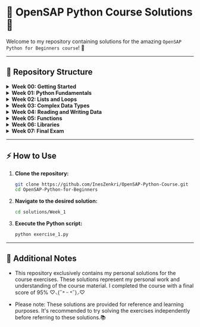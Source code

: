 # 🌟 OpenSAP Python Course Solutions 🚀

Welcome to my repository containing solutions for the amazing `OpenSAP Python for Beginners course`! 🎉
- - - 

## 📁 Repository Structure

<details>
  <summary><b>Week 00: Getting Started</b></summary>
  <ul>
     <li><a href="./solutions/Week00/exercise_1.py">exercise_01.py</a></li>
  </ul>
</details>

<details>
  <summary><b>Week 01: Python Fundamentals</b></summary>
  <ul>
    <li><a href="./solutions/Week01/exercise_01.py">exercise_01.py</a></li>
    <li><a href="./solutions/Week01/exercise_02.py">exercise_02.py</a></li>
    <li><a href="./solutions/Week01/exercise_03.py">exercise_03.py</a></li>
    <li><a href="solutions/Week01/bonus.py">bonus.py</a></li>
  </ul>
</details>

<details>
  <summary><b>Week 02: Lists and Loops</b></summary>
  <ul>
    <li><a href="./solutions/Week02/exercise_01.py">exercise_01.py</a></li>
    <li><a href="./solutions/Week02/exercise_02.py">exercise_02.py</a></li>
    <li><a href="./solutions/Week02/exercise_03.py">exercise_03.py</a></li>
    <li><a href="./solutions/Week02/exercise_04.py">exercise_04.py</a></li>
    <li><a href="./solutions/Week02/bonus.py">bonus.py</a></li>
  </ul>
</details>

<details>
  <summary><b>Week 03: Complex Data Types</b></summary>
  <ul>
    <li><a href="./solutions/Week03/exercise_01.py">exercise_01.py</a></li>
    <li><a href="./solutions/Week03/exercise_02.py">exercise_02.py</a></li>
    <li><a href="./solutions/Week03/exercise_03.py">exercise_03.py</a></li>
    <li><a href="./solutions/Week03/bonus.py">bonus.py</a></li>
  </ul>
</details>

<details>
  <summary><b>Week 04: Reading and Writing Data</b></summary>
  <ul>
    <li><a href="./solutions/Week04/exercise_01.py">exercise_01.py</a></li>
    <li><a href="./solutions/Week04/exercise_02.py">exercise_02.py</a></li>
    <li><a href="./solutions/Week04/exercise_03.py">exercise_03.py</a></li>
    <li><a href="./solutions/Week04/exercise_04.py">exercise_04.py</a></li>
    <li><a href="./solutions/Week04/bonus.py">bonus.py</a></li>
  </ul>
</details>

<details>
  <summary><b>Week 05: Functions</b></summary>
  <ul>
    <li><a href="./solutions/Week05/exercise_01.py">exercise_01.py</a></li>
    <li><a href="./solutions/Week05/exercise_02.py">exercise_02.py</a></li>
    <li><a href="./solutions/Week05/exercise_03.py">exercise_03.py</a></li>
    <li><a href="./solutions/Week05/exercise_04.py">exercise_04.py</a></li>
    <li><a href="./solutions/Week05/bonus.py">bonus.py</a></li>
  </ul>
</details>

<details>
  <summary><b>Week 06: Libraries</b></summary>
  <ul>
    <li><a href="./solutions/Week06/exercise_01.py">exercise_01.py</a></li>
    <li><a href="./solutions/Week06/exercise_02.py">exercise_02.py</a></li>
    <li><a href="./solutions/Week06/exercise_03.py">exercise_03.py</a></li>
    <li><a href="./solutions/Week06/bonus.py">bonus.py</a></li>
  </ul>
</details>

<details>
  <summary><b>Week 07: Final Exam</b></summary>
  <ul>
    <li><a href="./solutions/Week07/exam.py">exam.py</a></li>
  </ul>
</details>

- - - 

## ⚡ How to Use

1. **Clone the repository:**
    ```bash
    git clone https://github.com/InesZenkri/OpenSAP-Python-Course.git
    cd OpenSAP-Python-for-Beginners
    ```

2. **Navigate to the desired solution:**
    ```bash
    cd solutions/Week_1
    ```

3. **Execute the Python script:**
    ```bash
    python exercise_1.py
    ```

- - - 

## 📝 Additional Notes

- This repository exclusively contains my personal solutions for the course exercises. These solutions represent my personal work and understanding of the course material. I completed the course with a final score of 95%  ♡⸜(˶˃ ᵕ ˂˶)⸝♡

- Please note: These solutions are provided for reference and learning purposes. It's recommended to try solving the exercises independently before referring to these solutions.📚
